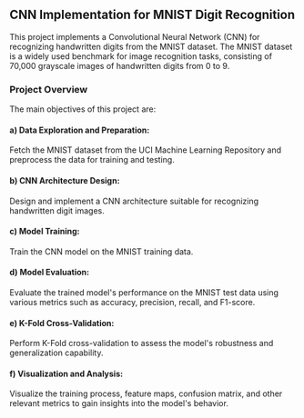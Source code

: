 ## CNN Implementation for MNIST Digit Recognition
This project implements a Convolutional Neural Network (CNN) for recognizing handwritten digits from the MNIST dataset. The MNIST dataset is a widely used benchmark for image recognition tasks, consisting of 70,000 grayscale images of handwritten digits from 0 to 9.

### Project Overview
The main objectives of this project are:

#### a) Data Exploration and Preparation: 
Fetch the MNIST dataset from the UCI Machine Learning Repository and preprocess the data for training and testing.

#### b) CNN Architecture Design: 
Design and implement a CNN architecture suitable for recognizing handwritten digit images.

#### c) Model Training: 
Train the CNN model on the MNIST training data.

#### d) Model Evaluation: 
Evaluate the trained model's performance on the MNIST test data using various metrics such as accuracy, precision, recall, and F1-score.

#### e) K-Fold Cross-Validation: 
Perform K-Fold cross-validation to assess the model's robustness and generalization capability.

#### f) Visualization and Analysis: 
Visualize the training process, feature maps, confusion matrix, and other relevant metrics to gain insights into the model's behavior.
